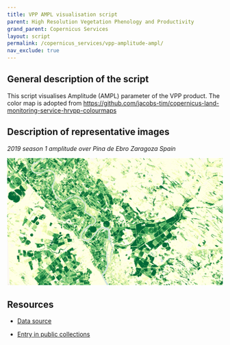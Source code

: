 ```yaml
---
title: VPP AMPL visualisation script
parent: High Resolution Vegetation Phenology and Productivity
grand_parent: Copernicus Services
layout: script
permalink: /copernicus_services/vpp-amplitude-ampl/
nav_exclude: true
---
```



## General description of the script  
This script visualises Amplitude (AMPL) parameter of the VPP product. The color map is adopted from https://github.com/jacobs-tim/copernicus-land-monitoring-service-hrvpp-colourmaps 

## Description of representative images
*2019 season 1 amplitude over Pina de Ebro Zaragoza Spain* 

![Amplitude Pina de Ebro Zaragoza Spain](fig/pina-de-ebro-spain.PNG)  

## Resources

- [Data source](https://land.copernicus.eu/pan-european/biophysical-parameters/high-resolution-vegetation-phenology-and-productivity)

- [Entry in public collections](https://github.com/sentinel-hub/public-collections/tree/main/collections/vegetation-phenology-and-productivity-parameters-season-1)

